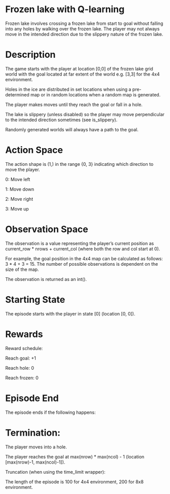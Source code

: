 # Frozen lake with Q-learning

Frozen lake involves crossing a frozen lake from start to goal without falling into any holes by walking over the frozen lake. The player may not always move in the intended direction due to the slippery nature of the frozen lake.

# Description
The game starts with the player at location [0,0] of the frozen lake grid world with the goal located at far extent of the world e.g. [3,3] for the 4x4 environment.

Holes in the ice are distributed in set locations when using a pre-determined map or in random locations when a random map is generated.

The player makes moves until they reach the goal or fall in a hole.

The lake is slippery (unless disabled) so the player may move perpendicular to the intended direction sometimes (see is_slippery).

Randomly generated worlds will always have a path to the goal.

# Action Space
The action shape is (1,) in the range {0, 3} indicating which direction to move the player.

0: Move left

1: Move down

2: Move right

3: Move up

# Observation Space
The observation is a value representing the player’s current position as current_row * nrows + current_col (where both the row and col start at 0).

For example, the goal position in the 4x4 map can be calculated as follows: 3 * 4 + 3 = 15. The number of possible observations is dependent on the size of the map.

The observation is returned as an int().

# Starting State
The episode starts with the player in state [0] (location [0, 0]).

# Rewards
Reward schedule:

Reach goal: +1

Reach hole: 0

Reach frozen: 0

# Episode End
The episode ends if the following happens:

# Termination:

The player moves into a hole.

The player reaches the goal at max(nrow) * max(ncol) - 1 (location [max(nrow)-1, max(ncol)-1]).

Truncation (when using the time_limit wrapper):

The length of the episode is 100 for 4x4 environment, 200 for 8x8 environment.
